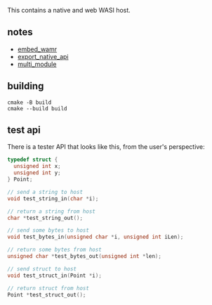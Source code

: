 This contains a native and web WASI host.

## notes

- [embed_wamr](https://github.com/bytecodealliance/wasm-micro-runtime/blob/main/doc/embed_wamr.md)
- [export_native_api](https://github.com/bytecodealliance/wasm-micro-runtime/blob/main/doc/export_native_api.md)
- [multi_module](https://github.com/bytecodealliance/wasm-micro-runtime/blob/main/doc/multi_module.md)

## building

```
cmake -B build
cmake --build build
```

## test api

There is a tester API that looks like this, from the user's perspective:

```c
typedef struct {
  unsigned int x;
  unsigned int y;
} Point;

// send a string to host
void test_string_in(char *i);

// return a string from host
char *test_string_out();

// send some bytes to host
void test_bytes_in(unsigned char *i, unsigned int iLen);

// return some bytes from host
unsigned char *test_bytes_out(unsigned int *len);

// send struct to host
void test_struct_in(Point *i);

// return struct from host
Point *test_struct_out();
```
